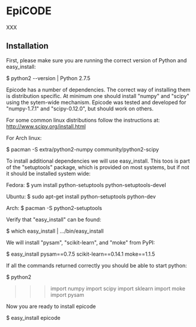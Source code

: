 EpiCODE
=======

XXX

Installation
------------

First, please make sure you are running the correct version of Python and easy_install:

$ python2 --version
| Python 2.7.5

Epicode has a number of dependencies. The correct way of installing them is distribution specific.
At minimum one should install "numpy" and "scipy" using the sytem-wide mechanism. Epicode was 
tested and developed for "numpy-1.7.1" and "scipy-0.12.0", but should work on others.

For some common linux distributions follow the instructions at: http://www.scipy.org/install.html 

For Arch linux:

$ pacman -S extra/python2-numpy community/python2-scipy 

To install additional dependencies we will use easy_install. This toos is part of the "setuptools" package, 
which is provided on most systems, but if not it should be installed system wide:

Fedora: 
$ yum install python-setuptools python-setuptools-devel

Ubuntu:
$ sudo apt-get install python-setuptools python-dev

Arch:
$ pacman -S python2-setuptools

Verify that "easy_install" can be found:

$ which easy_install
| .../bin/easy_install

We will install "pysam", "scikit-learn", and "moke" from PyPI:

$ easy_install pysam==0.7.5 scikit-learn==0.14.1 moke==1.1.5

If all the commands returned correctly you should be able to start python:

$ python2
>>> import numpy
>>> import scipy
>>> import sklearn
>>> import moke
>>> import pysam

Now you are ready to install epicode

$ easy_install epicode

